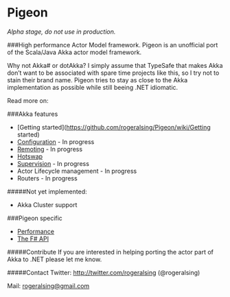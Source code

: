 # Pigeon

*Alpha stage, do not use in production.*

###High performance Actor Model framework.
Pigeon is an unofficial port of the Scala/Java Akka actor model framework.

Why not Akka# or dotAkka? 
I simply assume that TypeSafe that makes Akka don’t want to be associated with spare time projects like this, so I try not to stain their brand name.
Pigeon tries to stay as close to the Akka implementation as possible while still beeing .NET idiomatic.

Read more on:

###Akka features
* [Getting started](https://github.com/rogeralsing/Pigeon/wiki/Getting started)
* [Configuration](https://github.com/rogeralsing/Pigeon/wiki/Configuration) - In progress
* [Remoting](https://github.com/rogeralsing/Pigeon/Remoting) - In progress
* [Hotswap](https://github.com/rogeralsing/Pigeon/Hotswap)
* [Supervision](https://github.com/rogeralsing/Pigeon/wiki/Supervision) - In progress
* Actor Lifecycle management - In progress
* Routers - In progress

#####Not yet implemented:
* Akka Cluster support

###Pigeon specific
* [Performance](https://github.com/rogeralsing/Pigeon/wiki/Performance)
* [The F# API](https://github.com/rogeralsing/Pigeon/wiki/FSharp-API)

#####Contribute
If you are interested in helping porting the actor part of Akka to .NET please let me know.

#####Contact
Twitter: http://twitter.com/rogeralsing  (@rogeralsing)

Mail: rogeralsing@gmail.com
